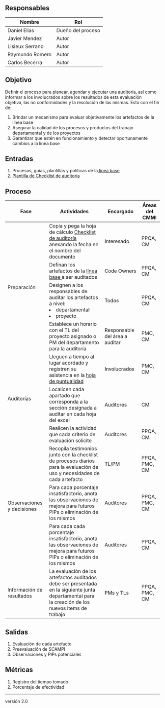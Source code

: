 ## Responsables

Nombre     | Rol
-----------|------------------
Daniel Elias| Dueño del proceso
Javier Mendez| Autor
Lisieux Serrano| Autor
Raymundo Romero | Autor
Carlos Becerra | Autor

## Objetivo
Definir el proceso para planear, agendar y ejecutar una auditoría, así como informar a los involucrados sobre los resultados de esta evaluación objetiva, las no conformidades y la resolución de las mismas. Esto con el fin de:

1. Brindar un mecanismo para evaluar objetivamente los artefactos de la línea base
2. Asegurar la calidad de los procesos y productos del trabajo departamental y de los proyectos
3. Garantizar que estén en funcionamiento y detectar oportunamente cambios a la línea base

## Entradas
1. Procesos, guías, plantillas y políticas de la[ línea base](https://github.com/novaDepto/Nova/wiki)
2. [Plantilla de Checklist de auditoría](https://docs.google.com/spreadsheets/d/12V0u7amcIu9qS1deQ3_WDR2yul1UbvPb0_gQw38NYnM/edit#gid=1954049811)

## Proceso

<table>
  <thead>
    <tr>
      <th>Fase</th>
      <th>Actividades</th>
      <th>Encargado</th>
      <th>Áreas del CMMI</th>
    </tr>
  </thead>
  <tbody>
    <tr>
      <td rowspan="4">Preparación</td>
      <td>Copia y pega la hoja de cálculo <a href="https://docs.google.com/spreadsheets/d/12V0u7amcIu9qS1deQ3_WDR2yul1UbvPb0_gQw38NYnM/edit#gid=1954049811">Checklist de auditoría </a> anexando la fecha en el nombre del documento</td>
      <td>Interesado</td>
      <td>PPQA, CM</td>
    </tr>
    <tr>
      <td>Definan los artefactos de la <a href="https://github.com/novaDepto/Nova/wiki/Politica-de-lineas-base">línea base </a> a ser auditados
      </td>
      <td>Code Owners</td>
      <td>PPQA, CM</td>
    </tr>
    <tr>
      <td>Designen a los responsables de auditar los artefactos a nivel:
      <li>departamental</li>
      <li>proyecto</li></td>
      <td>Todos</td>
      <td>PPQA, CM</td>
    </tr>
    <tr>
      <td>Establece un horario con el TL del proyecto asignado o PM del departamento para la auditoría </td>
      <td>Responsable del área a auditar</td>
      <td>PMC, CM</td>
    </tr>
    <tr>
    <tr>
      <td rowspan="3">Auditorías</td>
      <td>Lleguen a tiempo al lugar acordado y registren su asistencia en la <a href="https://docs.google.com/spreadsheets/d/1FvGz9Ncpo9nJJBli_HoE3SdM_V-6NslJ0DPnj84xclk/edit#gid=0">hoja de puntualidad</a></td>
      <td>Involucrados</td>
      <td>PMC, CM</td>
    </tr>
    <tr>
    <td>Localicen cada apartado que corresponda a la sección designada a auditar en cada hoja del excel </a></td>
      <td>Auditores</td>
      <td>CM</td>
      </tr>
    <tr>
    <td>Realicen la actividad que cada criterio de evaluación solicite </a></td>
      <td>Auditores</td>
      <td>PPQA, CM</td>
    <tr>
    <tr>
      <td rowspan="3">Observaciones y decisiones</td>
      <td>Recopila testimonios junto con la checklist de procesos diarios para la evaluación de uso y necesidades de cada artefacto </td>
      <td>TL/PM</td>
      <td>PPQA, PMC, CM</td>
    </tr> 
    </tr>
    <tr>
      <td> Para cada porcentaje insatisfactorio, anota las observaciones de mejora para futuros PIPs o eliminación de los mismos </td>
      <td>Auditores</td>
      <td>PPQA, PMC, CM</td>
      <tr>
      <td> Para cada cada porcentaje insatisfactorio, anota las observaciones de mejora para futuros PIPs o eliminación de los mismos </td>
      <td>Auditores</td>
      <td>PPQA, CM</td>
    </tr>
    </tr>
    <tr>
      <td>Información de resultados</td>
      <td>
        La evaluación de los artefactos auditados debe ser presentada en la siguiente junta departamental para la creación de los nuevos items de trabajo
      </td>
      <td>PMs y TLs </td>
      <td>PPQA, PMC, CM</td>
    </tr>
    
  </tbody>
</table>

## Salidas
1. Evaluación de cada artefacto
2. Preevaluación de SCAMPI
3. Observaciones y PIPs potenciales

## Métricas
1. Registro del tiempo tomado
2. Porcentaje de efectividad


***
versión 2.0

